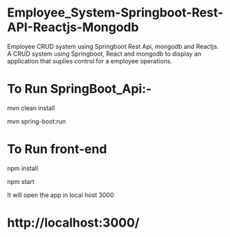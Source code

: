 # Employee_System-Springboot-Rest-API-Reactjs-Mongodb
Employee CRUD system using Springboot Rest Api, mongodb and Reactjs. A CRUD system using Springboot, React and mongodb to display an application that suplies control for a employee operations.

# To Run SpringBoot_Api:-
mvn clean install

mvn spring-boot:run



# To Run front-end
npm install

npm start

It will open the app in local host 3000

# http://localhost:3000/

